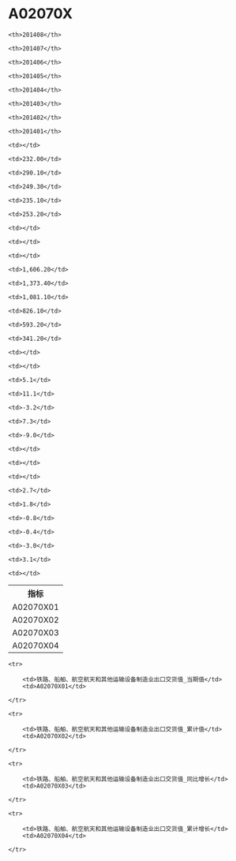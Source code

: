 A02070X
======


<table>

<tr>
    <th>指标</th>
    
    <th>201408</th>
    
    <th>201407</th>
    
    <th>201406</th>
    
    <th>201405</th>
    
    <th>201404</th>
    
    <th>201403</th>
    
    <th>201402</th>
    
    <th>201401</th>
    
</tr>


<tr>
    <td>A02070X01</td>
    
    <td></td>
    
    <td>232.00</td>
    
    <td>290.10</td>
    
    <td>249.30</td>
    
    <td>235.10</td>
    
    <td>253.20</td>
    
    <td></td>
    
    <td></td>
    

</tr>

<tr>
    <td>A02070X02</td>
    
    <td></td>
    
    <td>1,606.20</td>
    
    <td>1,373.40</td>
    
    <td>1,081.10</td>
    
    <td>826.10</td>
    
    <td>593.20</td>
    
    <td>341.20</td>
    
    <td></td>
    

</tr>

<tr>
    <td>A02070X03</td>
    
    <td></td>
    
    <td>5.1</td>
    
    <td>11.1</td>
    
    <td>-3.2</td>
    
    <td>7.3</td>
    
    <td>-9.0</td>
    
    <td></td>
    
    <td></td>
    

</tr>

<tr>
    <td>A02070X04</td>
    
    <td></td>
    
    <td>2.7</td>
    
    <td>1.8</td>
    
    <td>-0.8</td>
    
    <td>-0.4</td>
    
    <td>-3.0</td>
    
    <td>3.1</td>
    
    <td></td>
    

</tr>


</table>

<table>
    
    <tr>

        <td>铁路、船舶、航空航天和其他运输设备制造业出口交货值_当期值</td>
        <td>A02070X01</td>

    </tr>
    
    <tr>

        <td>铁路、船舶、航空航天和其他运输设备制造业出口交货值_累计值</td>
        <td>A02070X02</td>

    </tr>
    
    <tr>

        <td>铁路、船舶、航空航天和其他运输设备制造业出口交货值_同比增长</td>
        <td>A02070X03</td>

    </tr>
    
    <tr>

        <td>铁路、船舶、航空航天和其他运输设备制造业出口交货值_累计增长</td>
        <td>A02070X04</td>

    </tr>
    
</table>